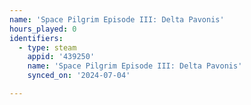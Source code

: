 ```yaml
---
name: 'Space Pilgrim Episode III: Delta Pavonis'
hours_played: 0
identifiers:
  - type: steam
    appid: '439250'
    name: 'Space Pilgrim Episode III: Delta Pavonis'
    synced_on: '2024-07-04'

---
```

